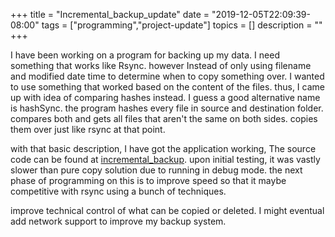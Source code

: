 +++
title = "Incremental_backup_update"
date = "2019-12-05T22:09:39-08:00"
tags = ["programming","project-update"]
topics = []
description = ""
+++

I have been working on a program for backing up my  data.
I need something that works like Rsync. however Instead of only using 
filename and modified date time to determine when to copy something over. 
I wanted to use something that worked based on the content of the files. 
thus, I came up with idea of comparing hashes instead.
I guess a good alternative name is hashSync.  the program hashes every file in source and destination folder. 
compares both and gets all files that aren't the same on both sides.
copies them over just like rsync at that point. 

with that basic description, I have got the application working, The source code can be found at 
[incremental_backup](https://jadonbelezos.com/cgi-bin/fossil.cgi/backup/). 
upon initial testing, it was vastly slower than pure copy solution due to running in debug mode. 
the next phase of programming on this is to improve speed so that it maybe competitive with rsync using 
a bunch of techniques. 

improve technical control of what can be copied or deleted. I might eventual add network support to improve my
backup system.

